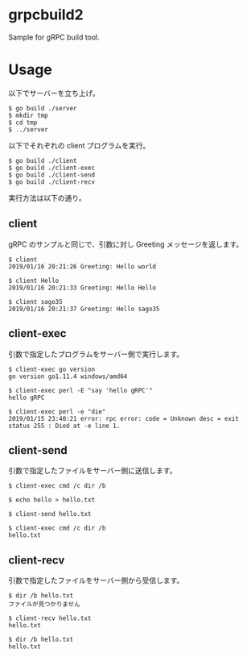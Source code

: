 # grpcbuild2

Sample for gRPC build tool.


# Usage

以下でサーバーを立ち上げ。  

    $ go build ./server
    $ mkdir tmp
    $ cd tmp
    $ ../server

以下でそれぞれの client プログラムを実行。  

    $ go build ./client
    $ go build ./client-exec
    $ go build ./client-send
    $ go build ./client-recv

実行方法は以下の通り。

## client

gRPC のサンプルと同じで、引数に対し Greeting メッセージを返します。

    $ client
    2019/01/16 20:21:26 Greeting: Hello world

    $ client Hello
    2019/01/16 20:21:33 Greeting: Hello Hello

    $ client sago35
    2019/01/16 20:21:37 Greeting: Hello sago35


## client-exec

引数で指定したプログラムをサーバー側で実行します。

    $ client-exec go version
    go version go1.11.4 windows/amd64

    $ client-exec perl -E "say 'hello gRPC'"
    hello gRPC

    $ client-exec perl -e "die"
    2019/01/15 23:40:21 error: rpc error: code = Unknown desc = exit status 255 : Died at -e line 1.

## client-send

引数で指定したファイルをサーバー側に送信します。

    $ client-exec cmd /c dir /b

    $ echo hello > hello.txt

    $ client-send hello.txt

    $ client-exec cmd /c dir /b
    hello.txt

## client-recv

引数で指定したファイルをサーバー側から受信します。

    $ dir /b hello.txt
    ファイルが見つかりません

    $ client-recv hello.txt
    hello.txt

    $ dir /b hello.txt
    hello.txt






